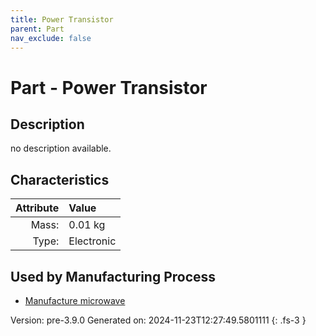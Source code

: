 ```yaml
---
title: Power Transistor
parent: Part
nav_exclude: false
---
```

# Part - Power Transistor

## Description
no description available.

## Characteristics

| Attribute      | Value |
|--------:|:------|
|Mass:|0.01 kg|
|Type:|Electronic|


## Used by Manufacturing Process

- [Manufacture microwave](../process/manufacture-microwave.html)


Version: pre-3.9.0 Generated on: 2024-11-23T12:27:49.5801111
{: .fs-3 }

